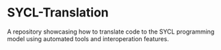 # SYCL-Translation
A repository showcasing how to translate code to the SYCL programming model using automated tools and interoperation features.
